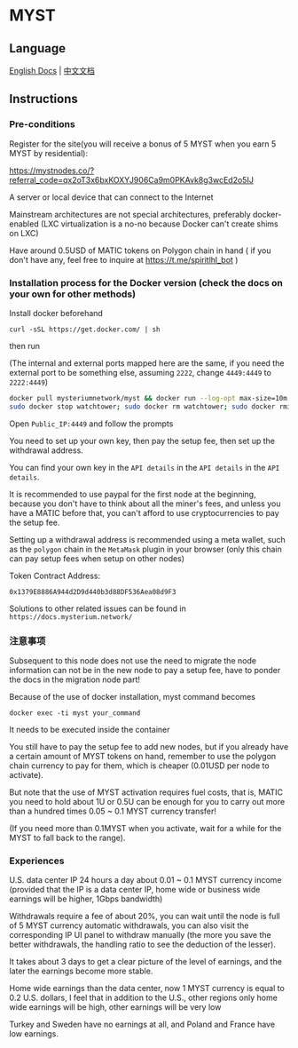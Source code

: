 # MYST

## Language

[English Docs](README.md) | [中文文档](README_ZH.md)

## Instructions

### Pre-conditions

Register for the site(you will receive a bonus of 5 MYST when you earn 5 MYST by residential): 

https://mystnodes.co/?referral_code=qx2oT3x6bxKOXYJ906Ca9m0PKAvk8g3wcEd2o5IJ

A server or local device that can connect to the Internet

Mainstream architectures are not special architectures, preferably docker-enabled (LXC virtualization is a no-no because Docker can't create shims on LXC)

Have around 0.5USD of MATIC tokens on Polygon chain in hand ( if you don't have any, feel free to inquire at https://t.me/spiritlhl_bot )

### Installation process for the Docker version (check the docs on your own for other methods)

Install docker beforehand

```
curl -sSL https://get.docker.com/ | sh
```

then run

(The internal and external ports mapped here are the same, if you need the external port to be something else, assuming ```2222```, change ```4449:4449``` to ```2222:4449```)

```bash
docker pull mysteriumnetwork/myst && docker run --log-opt max-size=10m --cap-add NET_ADMIN -d -p 4449:4449 --name myst -v myst-data:/var/lib/mysterium-node --restart unless-stopped mysteriumnetwork/myst:latest service --agreed-terms-and-conditions
sudo docker stop watchtower; sudo docker rm watchtower; sudo docker rmi containrrr/watchtower; sudo docker run -d --restart=always --name watchtower -v /var/run/docker.sock:/var/run/docker.sock containrrr/watchtower --cleanup --include-stopped --include-restarting --revive-stopped --interval 60 myst
```

Open ```Public_IP:4449``` and follow the prompts

You need to set up your own key, then pay the setup fee, then set up the withdrawal address.

You can find your own key in the ```API details``` in the ```API details``` in the ```API details```.

It is recommended to use paypal for the first node at the beginning, because you don't have to think about all the miner's fees, and unless you have a MATIC before that, you can't afford to use cryptocurrencies to pay the setup fee.

Setting up a withdrawal address is recommended using a meta wallet, such as the ```polygon``` chain in the ```MetaMask``` plugin in your browser (only this chain can pay setup fees when setup on other nodes)

Token Contract Address:

```
0x1379E8886A944d2D9d440b3d88DF536Aea08d9F3
```

Solutions to other related issues can be found in ```https://docs.mysterium.network/```

### 注意事项

Subsequent to this node does not use the need to migrate the node information can not be in the new node to pay a setup fee, have to ponder the docs in the migration node part!

Because of the use of docker installation, myst command becomes

```
docker exec -ti myst your_command
```

It needs to be executed inside the container

You still have to pay the setup fee to add new nodes, but if you already have a certain amount of MYST tokens on hand, remember to use the polygon chain currency to pay for them, which is cheaper (0.01USD per node to activate).

But note that the use of MYST activation requires fuel costs, that is, MATIC you need to hold about 1U or 0.5U can be enough for you to carry out more than a hundred times 0.05 ~ 0.1 MYST currency transfer!

(If you need more than 0.1MYST when you activate, wait for a while for the MYST to fall back to the range).

### Experiences

U.S. data center IP 24 hours a day about 0.01 ~ 0.1 MYST currency income (provided that the IP is a data center IP, home wide or business wide earnings will be higher, 1Gbps bandwidth)

Withdrawals require a fee of about 20%, you can wait until the node is full of 5 MYST currency automatic withdrawals, you can also visit the corresponding IP UI panel to withdraw manually (the more you save the better withdrawals, the handling ratio to see the deduction of the lesser).

It takes about 3 days to get a clear picture of the level of earnings, and the later the earnings become more stable.

Home wide earnings than the data center, now 1 MYST currency is equal to 0.2 U.S. dollars, I feel that in addition to the U.S., other regions only home wide earnings will be high, other earnings will be very low

Turkey and Sweden have no earnings at all, and Poland and France have low earnings.

